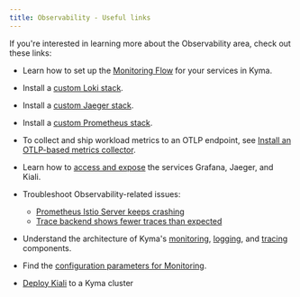 ```yaml
---
title: Observability - Useful links
---
```


If you're interested in learning more about the Observability area, check out these links:

- Learn how to set up the [Monitoring Flow](../../03-tutorials/00-observability.md) for your services in Kyma.

- Install a [custom Loki stack](https://github.com/kyma-project/examples/tree/main/loki).
- Install a [custom Jaeger stack](https://github.com/kyma-project/examples/tree/main/jaeger).
- Install a [custom Prometheus stack](https://github.com/kyma-project/examples/tree/main/prometheus).

- To collect and ship workload metrics to an OTLP endpoint, see [Install an OTLP-based metrics collector](https://github.com/kyma-project/examples/tree/main/metrics-otlp).
- Learn how to [access and expose](../../04-operation-guides/security/sec-06-access-expose-grafana.md) the services Grafana, Jaeger, and Kiali.

- Troubleshoot Observability-related issues:
  - [Prometheus Istio Server keeps crashing](../../04-operation-guides/troubleshooting/observability/obsv-01-troubleshoot-prometheus-istio-server-crash-oom.md)
  - [Trace backend shows fewer traces than expected](../../04-operation-guides/troubleshooting/observability/obsv-02-troubleshoot-trace-backend-shows-few-traces.md)

- Understand the architecture of Kyma's [monitoring](../../05-technical-reference/00-architecture/obsv-01-architecture-monitoring.md), [logging](https://kyma-project.io/#/telemetry-manager/user/02-logs), and [tracing](https://kyma-project.io/#/telemetry-manager/user/03-traces) components.

- Find the [configuration parameters for Monitoring](../../05-technical-reference/00-configuration-parameters/obsv-01-configpara-observability.md).

- [Deploy Kiali](https://github.com/kyma-project/examples/blob/main/kiali/README.md) to a Kyma cluster
